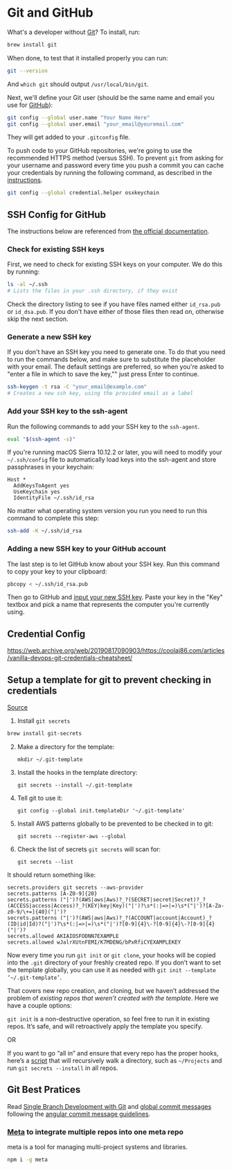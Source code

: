# Git and GitHub

What's a developer without [Git](http://git-scm.com/)? To install, run:

```sh
brew install git
```

When done, to test that it installed properly you can run:

```sh
git --version
```

And `which git` should output `/usr/local/bin/git`.

Next, we'll define your Git user (should be the same name and email you use for
[GitHub](https://github.com/)):

```sh
git config --global user.name "Your Name Here"
git config --global user.email "your_email@youremail.com"
```

They will get added to your `.gitconfig` file.

To push code to your GitHub repositories, we're going to use the recommended
HTTPS method (versus SSH). To prevent `git` from asking for your username and
password every time you push a commit you can cache your credentials by running
the following command, as described in the
[instructions](https://help.github.com/articles/caching-your-github-password-in-git/).

```sh
git config --global credential.helper osxkeychain
```

## SSH Config for GitHub

The instructions below are referenced from [the official
documentation](https://help.github.com/articles/generating-ssh-keys).

### Check for existing SSH keys

First, we need to check for existing SSH keys on your computer. We do this by
running:

```sh
ls -al ~/.ssh
# Lists the files in your .ssh directory, if they exist
```

Check the directory listing to see if you have files named either `id_rsa.pub`
or `id_dsa.pub`. If you don't have either of those files then read on,
otherwise skip the next section.

### Generate a new SSH key

If you don't have an SSH key you need to generate one. To do that you need to
run the commands below, and make sure to substitute the placeholder with your
email. The default settings are preferred, so when you're asked to "enter a
file in which to save the key,"" just press Enter to continue.

```sh
ssh-keygen -t rsa -C "your_email@example.com"
# Creates a new ssh key, using the provided email as a label
```

### Add your SSH key to the ssh-agent

Run the following commands to add your SSH key to the `ssh-agent`.

```sh
eval "$(ssh-agent -s)"
```

If you're running macOS Sierra 10.12.2 or later, you will need to modify your
`~/.ssh/config` file to automatically load keys into the ssh-agent and store
passphrases in your keychain:

```keychain
Host *
  AddKeysToAgent yes
  UseKeychain yes
  IdentityFile ~/.ssh/id_rsa
```

No matter what operating system version you run you need to run this command to
complete this step:

```sh
ssh-add -K ~/.ssh/id_rsa
```

### Adding a new SSH key to your GitHub account

The last step is to let GitHub know about your SSH key. Run this command to copy your key to your clipboard:

```sh
pbcopy < ~/.ssh/id_rsa.pub
```

Then go to GitHub and [input your new SSH
key](https://github.com/settings/ssh/new). Paste your key in the "Key" textbox
and pick a name that represents the computer you're currently using.

## Credential Config

https://web.archive.org/web/20190817090903/https://coolaj86.com/articles/vanilla-devops-git-credentials-cheatsheet/

## Setup a template for git to prevent checking in credentials

[Source](https://seesparkbox.com/foundry/git_secrets)

1. Install `git secrets`

```sh
brew install git-secrets
```

2. Make a directory for the template:

   ```text
   mkdir ~/.git-template
   ```

3. Install the hooks in the template directory:

   ```text
   git secrets --install ~/.git-template
   ```

4. Tell git to use it:

   ```text
   git config --global init.templateDir '~/.git-template'
   ```

5. Install AWS patterns globally to be prevented to be checked in to git:

   ```text
   git secrets --register-aws --global
   ```

6. Check the list of secrets `git secrets` will scan for:

   ```text
   git secrets --list
   ```

It should return something like:

```text
secrets.providers git secrets --aws-provider
secrets.patterns [A-Z0-9]{20}
secrets.patterns ("|')?(AWS|aws|Aws)?_?(SECRET|secret|Secret)?_?(ACCESS|access|Access)?_?(KEY|key|Key)("|')?\s*(:|=>|=)\s*("|')?[A-Za-z0-9/\+=]{40}("|')?
secrets.patterns ("|')?(AWS|aws|Aws)?_?(ACCOUNT|account|Account)_?(ID|id|Id)?("|')?\s*(:|=>|=)\s*("|')?[0-9]{4}\-?[0-9]{4}\-?[0-9]{4}("|')?
secrets.allowed AKIAIOSFODNN7EXAMPLE
secrets.allowed wJalrXUtnFEMI/K7MDENG/bPxRfiCYEXAMPLEKEY
```

Now every time you run `git init` or `git clone`, your hooks will be copied into the `.git` directory of your freshly created repo. If you don’t want to set the template globally, you can use it as needed with `git init --template ’~/.git-template’`.

That covers new repo creation, and cloning, but we haven’t addressed the problem of _existing repos that weren’t created with the template_. Here we have a couple options:

`git init` is a non-destructive operation, so feel free to run it in existing repos. It’s safe, and will retroactively apply the template you specify.

OR

If you want to go “all in” and ensure that every repo has the proper hooks, here’s a [script](https://gist.github.com/iAmNathanJ/0ae03dcb08ba222d36346b138e83bfdf) that will recursively walk a directory, such as `~/Projects` and run `git secrets --install` in all repos.

## Git Best Pratices

Read [Single Branch Development with Git](https://medium.com/learn-git-today/single-branch-development-with-git-f72a052446cf) and [global commit messages](https://eidson.info/post/using-conventional-commit-messages-globally) following the [angular commit message guidelines](https://github.com/angular/angular/blob/master/CONTRIBUTING.md#-commit-message-guidelines).

### [Meta](https://github.com/mateodelnorte/meta) to integrate multiple repos into one meta repo

meta is a tool for managing multi-project systems and libraries.

```bash
npm i -g meta
```
